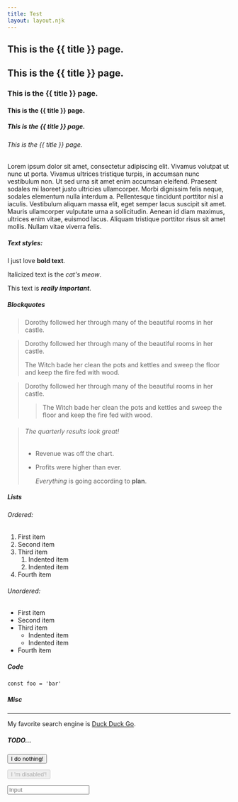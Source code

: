 ```yaml
---
title: Test
layout: layout.njk
---
```


<section class="container my-10 md:my-28">

# This is the {{ title }} page.

## This is the {{ title }} page.

### This is the {{ title }} page.

#### This is the {{ title }} page.

##### This is the {{ title }} page.

###### This is the {{ title }} page.

Lorem ipsum dolor sit amet, consectetur adipiscing elit. Vivamus volutpat ut nunc ut porta. Vivamus ultrices tristique turpis, in accumsan nunc vestibulum non. Ut sed urna sit amet enim accumsan eleifend. Praesent sodales mi laoreet justo ultricies ullamcorper. Morbi dignissim felis neque, sodales elementum nulla interdum a. Pellentesque tincidunt porttitor nisl a iaculis. Vestibulum aliquam massa elit, eget semper lacus suscipit sit amet. Mauris ullamcorper vulputate urna a sollicitudin. Aenean id diam maximus, ultrices enim vitae, euismod lacus. Aliquam tristique porttitor risus sit amet mollis. Nullam vitae viverra felis.

##### Text styles:

I just love **bold text**.

Italicized text is the _cat's meow_.

This text is **_really important_**.

##### Blockquotes

> Dorothy followed her through many of the beautiful rooms in her castle.

> Dorothy followed her through many of the beautiful rooms in her castle.
>
> The Witch bade her clean the pots and kettles and sweep the floor and keep the fire fed with wood.

> Dorothy followed her through many of the beautiful rooms in her castle.
>
> > The Witch bade her clean the pots and kettles and sweep the floor and keep the fire fed with wood.

> ###### The quarterly results look great!
>
> - Revenue was off the chart.
> - Profits were higher than ever.
>
>   _Everything_ is going according to **plan**.

##### Lists

###### Ordered:

1. First item
2. Second item
3. Third item
   1. Indented item
   2. Indented item
4. Fourth item

###### Unordered:

- First item
- Second item
- Third item
  - Indented item
  - Indented item
- Fourth item

##### Code

`const foo = 'bar'`

##### Misc

---

My favorite search engine is [Duck Duck Go](https://duckduckgo.com).

##### TODO...

<button>I do nothing!</button>

<button disabled>I 'm disabled'!</button>

<input placeholder="Input" />

</section>
